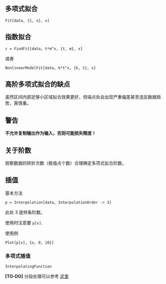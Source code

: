 ## 多项式拟合

```
Fit[data, {1, x}, x]
```

## 指数拟合 

```
c = FindFit[data, t*m^x, {t, m}, x]
```

或者

```
NonlinearModelFit[data, k*t^x, {k, t}, x]
```

## 高阶多项式拟合的缺点

虽然区间内部足够小区域拟合效果更好，但端点处会出现严重偏差甚至违反数据趋势，需慎重。

## 警告

**不允许复制输出作为输入，否则可能损失精度！**

## 关于阶数

观察数据的转折次数（极值点个数）合理确定多项式拟合阶数。

## 插值

基本方法

```
p = Interpolation[data, InterpolationOrder -> 3]
```

此处 3 是样条阶数。

使用时注意要 `p[x]`.

使用例

```
Plot[p[x], {x, 0, 10}]
```

### 多项式插值

`InterpolatingFunction`

**[TO-DO]** 分段处理可以参考 [这里](https://mathpretty.com/8426.html)
